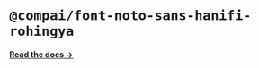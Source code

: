 # `@compai/font-noto-sans-hanifi-rohingya`

[**Read the docs &rarr;**](https://components.ai/docs/typefaces/noto-sans-hanifi-rohingya)
